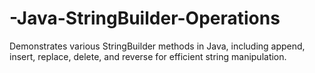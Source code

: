 # -Java-StringBuilder-Operations
Demonstrates various StringBuilder methods in Java, including append, insert, replace, delete, and reverse for efficient string manipulation.
